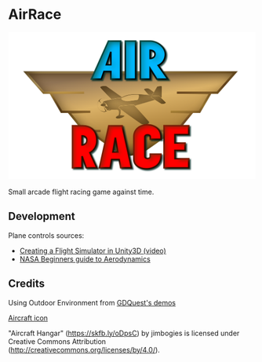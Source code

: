 # AirRace

<img src="airrace_logo.svg" width="600" height="300">

Small arcade flight racing game against time.

## Development

Plane controls sources:
- [Creating a Flight Simulator in Unity3D (video)](https://www.youtube.com/watch?v=7vAHo2B1zLc&list=WL&index=2&t=13s)
- [NASA Beginners guide to Aerodynamics](https://www1.grc.nasa.gov/beginners-guide-to-aeronautics/learn-about-aerodynamics/)

## Credits

Using Outdoor Environment from [GDQuest's demos](https://github.com/gdquest-demos/godot-4-new-features)

[Aircraft icon](https://www.freepik.com/icon/aeroplane_652536)

"Aircraft Hangar" (https://skfb.ly/oDpsC) by jimbogies is licensed under Creative Commons Attribution (http://creativecommons.org/licenses/by/4.0/).
